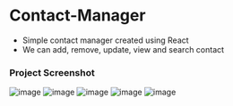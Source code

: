 # Contact-Manager


  -  Simple contact manager created using React
  -  We can add, remove, update, view and search contact 


### Project Screenshot

![image](https://github.com/prashantjagtap2909/Contact-Manager/assets/93985255/c59a3f14-ee39-42a9-8e97-846db37ad5f9)
![image](https://github.com/prashantjagtap2909/Contact-Manager/assets/93985255/1a94dda2-b097-42d5-b919-fa7dcfca0f80)
![image](https://github.com/prashantjagtap2909/Contact-Manager/assets/93985255/3f074796-96e7-420c-8374-5aeeccbf7306)
![image](https://github.com/prashantjagtap2909/Contact-Manager/assets/93985255/5058cfd1-646b-4ebe-b1d1-5971aebd3a28)
![image](https://github.com/prashantjagtap2909/Contact-Manager/assets/93985255/57efff0f-b35e-410b-8eea-d6ccfc45e5a9)
